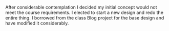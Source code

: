 After considerable contemplation I decided my initial concept would not meet the
course requirements. I elected to start a new design and redo the entire thing.
I borrowed from the class Blog project for the base design and have modified it considerably.
